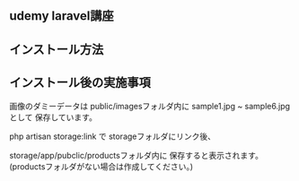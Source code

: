 ## udemy laravel講座

## インストール方法

## インストール後の実施事項

画像のダミーデータは
public/imagesフォルダ内に
sample1.jpg ~ sample6.jpgとして
保存しています。

php artisan storage:link で
storageフォルダにリンク後、

storage/app/pubclic/productsフォルダ内に
保存すると表示されます。
(productsフォルダがない場合は作成してください。)